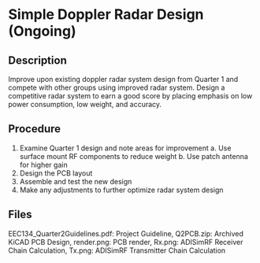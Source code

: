 # Simple Doppler Radar Design (Ongoing)

## Description
Improve upon existing doppler radar system design from Quarter 1 and compete with other groups using improved radar system.  Design a competitive radar system to earn a good score by placing emphasis on low power consumption, low weight, and accuracy.

## Procedure
1)	Examine Quarter 1 design and note areas for improvement
	a.	Use surface mount RF components to reduce weight
	b.	Use patch antenna for higher gain
2)	Design the PCB layout
3)	Assemble  and test the new design 
4)	Make any adjustments to further optimize radar system design


## Files
EEC134_Quarter2Guidelines.pdf: Project Guideline, Q2PCB.zip: Archived KiCAD PCB Design, render.png: PCB render, Rx.png: ADISimRF Receiver Chain Calculation, Tx.png: ADISimRF Transmitter Chain Calculation